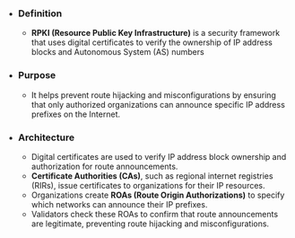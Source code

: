 - ### Definition
	- **RPKI (Resource Public Key Infrastructure)** is a security framework that uses digital certificates to verify the ownership of IP address blocks and Autonomous System (AS) numbers
- ### Purpose
	- It helps prevent route hijacking and misconfigurations by ensuring that only authorized organizations can announce specific IP address prefixes on the Internet.
- ### Architecture
	- Digital certificates are used to verify IP address block ownership and authorization for route announcements.
	- **Certificate Authorities (CAs)**, such as regional internet registries (RIRs), issue certificates to organizations for their IP resources.
	- Organizations create **ROAs (Route Origin Authorizations)** to specify which networks can announce their IP prefixes.
	- Validators check these ROAs to confirm that route announcements are legitimate, preventing route hijacking and misconfigurations.